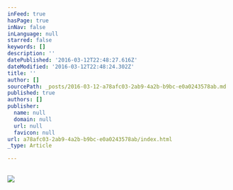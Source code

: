 ```yaml
---
inFeed: true
hasPage: true
inNav: false
inLanguage: null
starred: false
keywords: []
description: ''
datePublished: '2016-03-12T22:48:27.616Z'
dateModified: '2016-03-12T22:48:24.302Z'
title: ''
author: []
sourcePath: _posts/2016-03-12-a78afc03-2ab9-4a2b-b9bc-e0a0243578ab.md
published: true
authors: []
publisher:
  name: null
  domain: null
  url: null
  favicon: null
url: a78afc03-2ab9-4a2b-b9bc-e0a0243578ab/index.html
_type: Article

---
```

## ![](https://the-grid-user-content.s3-us-west-2.amazonaws.com/8b45fe32-33e8-4292-819e-97fb06b931ee.jpg)
